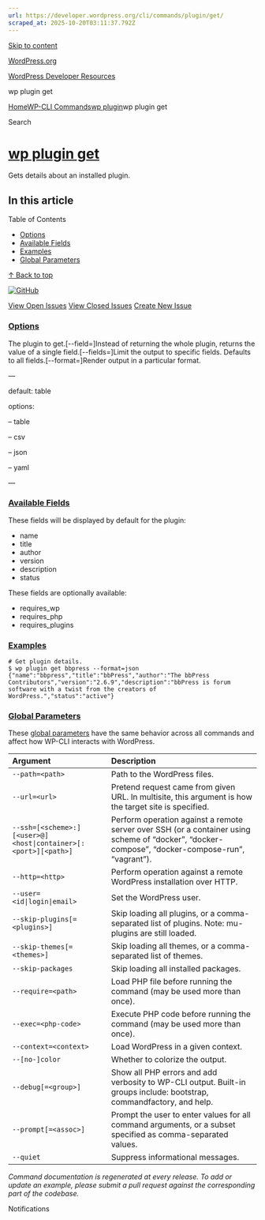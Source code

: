 ```yaml
---
url: https://developer.wordpress.org/cli/commands/plugin/get/
scraped_at: 2025-10-20T03:11:37.792Z
---
```


[Skip to content](https://developer.wordpress.org/cli/commands/plugin/get/#wp--skip-link--target)

[WordPress.org](https://wordpress.org/)

[WordPress Developer Resources](https://developer.wordpress.org/)

wp plugin get


[Home](https://developer.wordpress.org/)[WP-CLI Commands](https://developer.wordpress.org/cli/commands/)[wp plugin](https://developer.wordpress.org/cli/commands/plugin/)wp plugin get

Search

# [wp plugin get](https://developer.wordpress.org/cli/commands/plugin/get/)

Gets details about an installed plugin.

## In this article

Table of Contents

- [Options](https://developer.wordpress.org/cli/commands/plugin/get/#options)
- [Available Fields](https://developer.wordpress.org/cli/commands/plugin/get/#available-fields)
- [Examples](https://developer.wordpress.org/cli/commands/plugin/get/#examples)
- [Global Parameters](https://developer.wordpress.org/cli/commands/plugin/get/#global-parameters)

[↑ Back to top](https://developer.wordpress.org/cli/commands/plugin/get/#wp--skip-link--target)

[![GitHub](https://make.wordpress.org/cli/wp-content/plugins/wporg-cli/assets/images/github-mark.svg)](https://github.com/wp-cli/extension-command)

[View Open Issues](https://github.com/login?return_to=%2Fissues%3Fq%3Dlabel%3Acommand%3Aplugin-get+sort%3Aupdated-desc+org%3Awp-cli+is%3Aopen) [View Closed Issues](https://github.com/login?return_to=%2Fissues%3Fq%3Dlabel%3Acommand%3Aplugin-get+sort%3Aupdated-desc+org%3Awp-cli+is%3Aclosed) [Create New Issue](https://github.com/wp-cli/extension-command/issues/new)

### [Options](https://developer.wordpress.org/cli/commands/plugin/get/\#options)

<plugin>The plugin to get.\[--field=<field>\]Instead of returning the whole plugin, returns the value of a single field.\[--fields=<fields>\]Limit the output to specific fields. Defaults to all fields.\[--format=<format>\]Render output in a particular format.

—

default: table

options:

– table

– csv

– json

– yaml

—

### [Available Fields](https://developer.wordpress.org/cli/commands/plugin/get/\#available-fields)

These fields will be displayed by default for the plugin:

- name
- title
- author
- version
- description
- status

These fields are optionally available:

- requires\_wp
- requires\_php
- requires\_plugins

### [Examples](https://developer.wordpress.org/cli/commands/plugin/get/\#examples)

```
# Get plugin details.
$ wp plugin get bbpress --format=json
{"name":"bbpress","title":"bbPress","author":"The bbPress Contributors","version":"2.6.9","description":"bbPress is forum software with a twist from the creators of WordPress.","status":"active"}

```

### [Global Parameters](https://developer.wordpress.org/cli/commands/plugin/get/\#global-parameters)

These [global parameters](https://make.wordpress.org/cli/handbook/config/) have the same behavior across all commands and affect how WP-CLI interacts with WordPress.

| **Argument** | **Description** |
| :-- | :-- |
| `--path=<path>` | Path to the WordPress files. |
| `--url=<url>` | Pretend request came from given URL. In multisite, this argument is how the target site is specified. |
| `--ssh=[<scheme>:][<user>@]<host\|container>[:<port>][<path>]` | Perform operation against a remote server over SSH (or a container using scheme of “docker”, “docker-compose”, “docker-compose-run”, “vagrant”). |
| `--http=<http>` | Perform operation against a remote WordPress installation over HTTP. |
| `--user=<id\|login\|email>` | Set the WordPress user. |
| `--skip-plugins[=<plugins>]` | Skip loading all plugins, or a comma-separated list of plugins. Note: mu-plugins are still loaded. |
| `--skip-themes[=<themes>]` | Skip loading all themes, or a comma-separated list of themes. |
| `--skip-packages` | Skip loading all installed packages. |
| `--require=<path>` | Load PHP file before running the command (may be used more than once). |
| `--exec=<php-code>` | Execute PHP code before running the command (may be used more than once). |
| `--context=<context>` | Load WordPress in a given context. |
| `--[no-]color` | Whether to colorize the output. |
| `--debug[=<group>]` | Show all PHP errors and add verbosity to WP-CLI output. Built-in groups include: bootstrap, commandfactory, and help. |
| `--prompt[=<assoc>]` | Prompt the user to enter values for all command arguments, or a subset specified as comma-separated values. |
| `--quiet` | Suppress informational messages. |

_Command documentation is regenerated at every release. To add or update an example, please submit a pull request against the corresponding part of the codebase._

Notifications